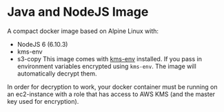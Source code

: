 # Java and NodeJS Image

A compact docker image based on Alpine Linux with:

- NodeJS 6 (6.10.3)
- kms-env 
- s3-copy
This image comes with [kms-env](https://github.com/ukayani/kms-env) installed.
If you pass in environment variables encrypted using `kms-env`. 
The image will automatically decrypt them. 

In order for decryption
to work, your docker container must be running on an ec2-instance with
a role that has access to AWS KMS (and the master key used for encryption).
